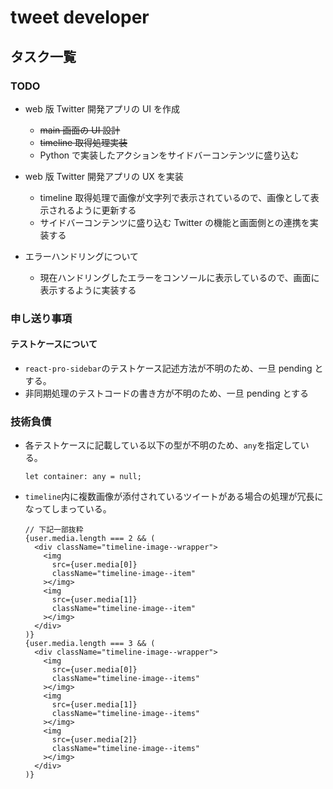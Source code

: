# tweet developer

## タスク一覧

### TODO

- web 版 Twitter 開発アプリの UI を作成

  - ~~main 画面の UI 設計~~
  - ~~timeline 取得処理実装~~
  - Python で実装したアクションをサイドバーコンテンツに盛り込む

- web 版 Twitter 開発アプリの UX を実装

  - timeline 取得処理で画像が文字列で表示されているので、画像として表示されるように更新する
  - サイドバーコンテンツに盛り込む Twitter の機能と画面側との連携を実装する

- エラーハンドリングについて
  - 現在ハンドリングしたエラーをコンソールに表示しているので、画面に表示するように実装する

### 申し送り事項

#### テストケースについて

- `react-pro-sidebar`のテストケース記述方法が不明のため、一旦 pending とする。
- 非同期処理のテストコードの書き方が不明のため、一旦 pending とする

### 技術負債

- 各テストケースに記載している以下の型が不明のため、`any`を指定している。

  ```
  let container: any = null;
  ```

- `timeline`内に複数画像が添付されているツイートがある場合の処理が冗長になってしまっている。
  ```
  // 下記一部抜粋
  {user.media.length === 2 && (
    <div className="timeline-image--wrapper">
      <img
        src={user.media[0]}
        className="timeline-image--item"
      ></img>
      <img
        src={user.media[1]}
        className="timeline-image--item"
      ></img>
    </div>
  )}
  {user.media.length === 3 && (
    <div className="timeline-image--wrapper">
      <img
        src={user.media[0]}
        className="timeline-image--items"
      ></img>
      <img
        src={user.media[1]}
        className="timeline-image--items"
      ></img>
      <img
        src={user.media[2]}
        className="timeline-image--items"
      ></img>
    </div>
  )}
  ```

